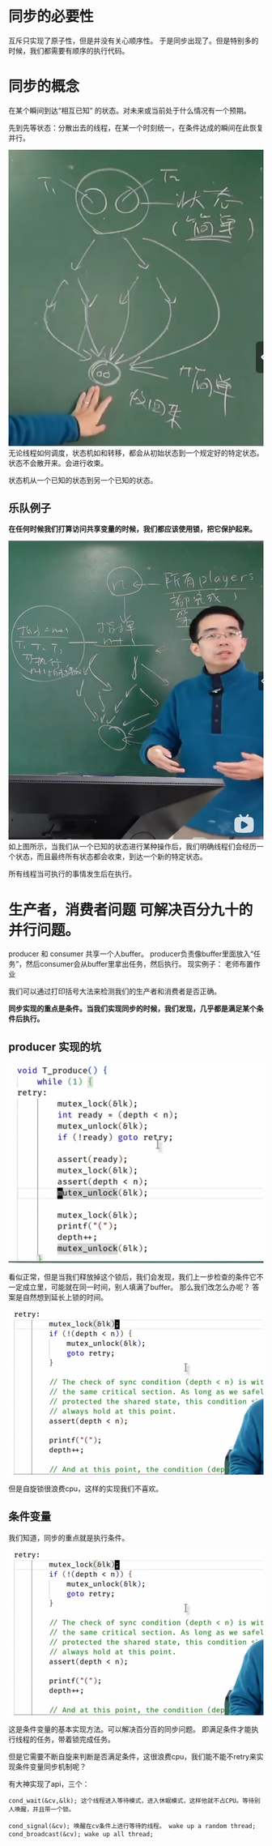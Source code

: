 # 同步的必要性
互斥只实现了原子性，但是并没有关心顺序性。 于是同步出现了。但是特别多的时候，我们都需要有顺序的执行代码。

# 同步的概念
在某个瞬间到达“相互已知” 的状态。对未来或当前处于什么情况有一个预期。

先到先等状态：分散出去的线程，在某一个时刻统一，在条件达成的瞬间在此恢复并行。

![alt text](image-12.png)
无论线程如何调度，状态机如和转移，都会从初始状态到一个规定好的特定状态。
状态不会散开来。会进行收束。

状态机从一个已知的状态到另一个已知的状态。

## 乐队例子

**在任何时候我们打算访问共享变量的时候，我们都应该使用锁，把它保护起来。**

![alt text](image-13.png)
如上图所示，当我们从一个已知的状态进行某种操作后，我们明确线程们会经历一个状态，而且最终所有状态都会收束，到达一个新的特定状态。

所有线程当可执行的事情发生后在执行。

# 生产者，消费者问题  可解决百分九十的并行问题。

producer 和 consumer 共享一个人buffer。 producer负责像buffer里面放入“任务”，然后consumer会从buffer里拿出任务，然后执行。
现实例子： 老师布置作业

我们可以通过打印括号大法来检测我们的生产者和消费者是否正确。

**同步实现的重点是条件。当我们实现同步的时候，我们发现，几乎都是满足某个条件后执行。**

## producer 实现的坑
![alt text](image-14.png)

看似正常，但是当我们释放掉这个锁后，我们会发现，我们上一步检查的条件它不一定成立里，可能就在同一时间，别人填满了buffer。 那么我们改怎么办呢？
答案是自然想到延长上锁的时间。

![alt text](image-15.png)


但是自旋锁很浪费cpu，这样的实现我们不喜欢。

## 条件变量
我们知道，同步的重点就是执行条件。

![alt text](image-15.png)

这是条件变量的基本实现方法。可以解决百分百的同步问题。 即满足条件才能执行线程的任务，带着锁完成任务。

但是它需要不断自旋来判断是否满足条件，这很浪费cpu，我们能不能不retry来实现条件变量同步机制呢？

有大神实现了api，三个：
```
cond_wait(&cv,&lk); 这个线程进入等待模式，进入休眠模式，这样他就不占CPU。等待别人唤醒，并且带一个锁。

cond_signal(&cv); 唤醒在cv条件上进行等待的线程。 wake up a random thread;
cond_broadcast(&cv); wake up all thread;

```
